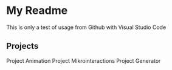 # My Readme
This is only a test of usage from Github with Visual Studio Code

## Projects
Project Animation
Project Mikrointeractions
Project Generator